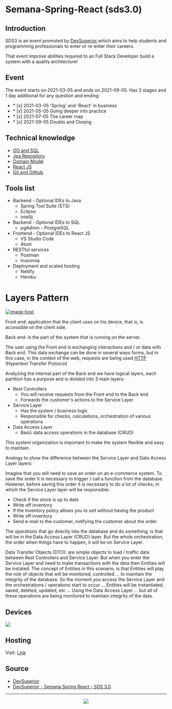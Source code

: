 # Semana-Spring-React (sds3.0)


## Introduction

<p> SDS3 is an event promoted by <a href="https://devsuperior.com.br/"> DevSuperior <a/> which aims to
help students and programming professionals to enter or re-enter their careers.</p>

<p>That event improve abilities required to an Full Stack Developer build a system with a quality architecture!</p>

## Event

<p>The event starts on 2021-03-05 and ends on 2021-09-05. Has 3 stages and 1 day additional 
for any question and ending:</p>

<ul>
	<li>* [x] 2021-03-05 'Spring' and 'React' in business</li>
	<li>* [x] 2021-05-05 Going deeper into practice</li>
	<li>* [x] 2021-07-05 The career map</li>
	<li>* [x] 2021-09-05 Doubts and Closing</li>
</ul>

## Technical knowledge

<ul>
	<li><a href="https://youtu.be/xC_yKw3MYX4">OO and SQL<a/></li>
	<li><a href="https://youtu.be/os6hdZbCnpM">Jpa Repository</a></li>
	<li><a href="https://youtu.be/OX5MmJrFTdw">Domain Model<a/></li>
	<li><a href="https://youtu.be/IOJoJGDowEY">React JS<a/></li>
	<li><a href="https://youtu.be/KLG-jC1fh28">Git and Github<a/></li>
</ul>

## Tools list

<ul>
	<li>Backend - Optional IDEs to Java 
		<ul>
			<li>Spring Tool Suite (STS)</li>
			<li>Eclipse</li>
			<li>intellij</li>
		</ul>	
	</li>
	<li>Backend - Optional IDEs to SQL 
		<ul>
		    <li>pgAdmin - PostgreSQL</li>
		</ul>
	</li>
	<li>Frontend - Optional IDEs to React JS 
		<ul>
			<li>VS Studio Code</li>
			<li>Atom</li>
		</ul>	
	</li>
	<li>RESTful services
		<ul>
			<li>Postman</li>
			<li>Insomnia</li>
		</ul>
	</li>
	<li>Deployment and scaled hosting
		<ul>
			<li>Netlify</li>
			<li>Heroku</li>
		</ul>
	</li>
</ul>




# Layers Pattern

<a href="https://imgbox.com/PAUEeYER" target="_blank"><img src="https://images2.imgbox.com/45/77/PAUEeYER_o.png" alt="image host"/></a>




<p>
Front end: application that the client uses on his device, that is,
is accessible on the client side.
</p>
<p>
Back end: is the part of the system that is running on the server.


<p>
The user using the Front end is exchanging interactions and / or
data with Back end. This data exchange can be done in several ways
forms, but in this case, in the context of the web, requests are being used
<a href="https://en.wikipedia.org/wiki/Hypertext_Transfer_Protocol"> HTTP <a/> (Hypertext Transfer Protocol)
</p>

<p>
Analyzing the internal part of the Back end we have logical layers, each partition
has a purpose and is divided into 3 main layers:
</p>



<ul>
	<li> Rest Controllers
		<ul>
			<li> You will receive requests from the Front end to the Back end </li>
			<li> Forwards the customer's actions to the Service Layer </li>
		</ul>
	</li>
	<li> Service Layer
		<ul>
			<li> Has the system / business logic </li>
			<li> Responsible for checks, calculations, orchestration of various operations </li>
		</ul>
	</li>
	<li> Data Access Layer
		<ul>
			<li> Basic data access operations in the database (CRUD) </li>
		</ul>
	</li>
		</ul>

<p>
This system organization is important to make the system flexible and easy to maintain.
</p>


<p>
Analogy to show the difference between the Service Layer and Data Access Layer layers:

</p>

<p>
Imagine that you will need to save an order on an e-commerce system. To save the
order it is necessary to trigger / call a function from the database. However, before saving this
order it is necessary to do a lot of checks, in which the Service Layer layer will be
responsible:
</p>

<ul>
  <li> Check if the stock is up to date </li>
  <li> Write off inventory </li>
<li> If the inventory policy allows you to sell without having the product </li>
<li> Write off inventory </li>
<li> Send e-mail to the customer, notifying the customer about the order </li>
</ul>

<p>
The operations that go directly into the database and do something, is that
will be in the Data Access Layer (CRUD) layer. But the whole orchestration, the order
when things have to happen, it will be on Service Layer.
</p>

<p>
Data Transfer Objects (DTO): are simple objects to load / traffic data between Rest Controllers
and Service Layer. But when you enter the Service Layer and need to make transactions with the data
then Entities will be instated. The concept of Entities in this scenario, is that Entities will play the role
of objects that will be monitored, controlled ... to maintain the integrity of the database.
So the moment you access the Service Layer and the orchestrations / operations start to occur ...
Entities will be instantiated, saved, deleted, updated, etc ... Using the
Data Access Layer ... but all of these operations are being monitored to maintain integrity
of the data.

</p>








## Devices

<a href="https://imgbox.com/GqBOeACb" target="_blank"> <img src="https://images2.imgbox.com/83/ab/GqBOeACb_o.png"/></a>



## Hosting

<p>Visit: <a href="https://gilson-dssales.netlify.app/">Link</a></p>


## Source

<ul>
  <li><a href="https://devsuperior.com.br/">DevSuperior</a></li>
  <li><a href="https://github.com/devsuperior/sds3">DevSuperior - Semana Spring React - SDS 3.0</a></li>
</ul>

<hr/>
<div align="center">
  <img src="https://i.ibb.co/kgNSnpv/git-support.png">
</div>
